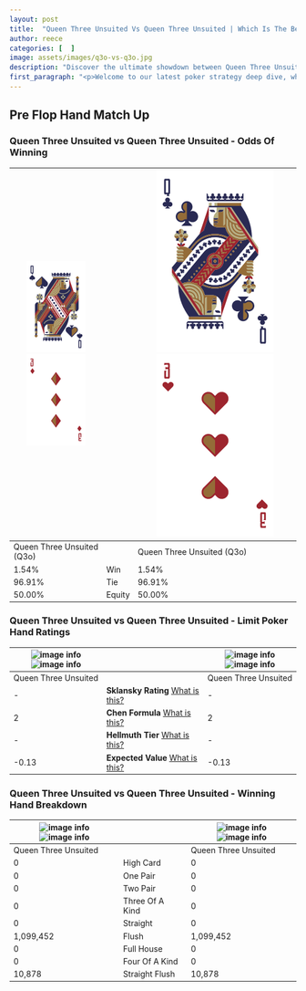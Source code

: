 ```yaml
---
layout: post
title:  "Queen Three Unsuited Vs Queen Three Unsuited | Which Is The Better Hand In Poker? A Complete Guide"
author: reece
categories: [  ]
image: assets/images/q3o-vs-q3o.jpg
description: "Discover the ultimate showdown between Queen Three Unsuited and Queen Three Unsuited in poker! Uncover the odds, strategies, and scenarios where one hand triumphs over the other. Get ready to up your poker game with this thrilling analysis."
first_paragraph: "<p>Welcome to our latest poker strategy deep dive, where we're pitting two distinct hands against each other in a high-stakes showdown: Queen Three Unsuited vs Queen Three Unsuited.</p><p>In the dynamic world of poker, every decision counts, and knowing which hand holds the upper hand is key to your success at the table.</p><p>In this article, we'll dissect these two hands, explore the scenarios where one dominates the other, and equip you with the knowledge to make strategic choices that can tip the odds in your favor.</p><p>Get ready to unravel the intriguing dynamics of these poker hands and elevate your game to new heights.</p>"
---
```




[comment]: # (sp0)

## Pre Flop Hand Match Up

<div class="table hand-ratings" markdown="1"> 



### Queen Three Unsuited vs Queen Three Unsuited - Odds Of Winning


    
| ![image info](assets/images/hand1/Q.png) ![image info](assets/images/hand1/3o.png) |  | ![image info](assets/images/hand2/Q.png) ![image info](assets/images/hand2/3o.png) |
| -------- | -------- | -------- |
| Queen Three Unsuited (Q3o) |  | Queen Three Unsuited (Q3o) |
| 1.54% | Win | 1.54% |
| 96.91% | Tie | 96.91% |
| 50.00% | Equity | 50.00% |




[comment]: # (sp1)



### Queen Three Unsuited vs Queen Three Unsuited - Limit Poker Hand Ratings


    
| ![image info](https://www.riverpairs.com/assets/images/hand1/Q.png) ![image info](https://www.riverpairs.com/assets/images/hand1/3o.png) |  | ![image info](https://www.riverpairs.com/assets/images/hand2/Q.png) ![image info](https://www.riverpairs.com/assets/images/hand2/3o.png) |
| -------- | -------- | -------- |
| Queen Three Unsuited |  | Queen Three Unsuited |
| - | **Sklansky Rating** [What is this?](/sklansky-rating-explained) | - |
| 2 | **Chen Formula** [What is this?](/chen-formula-explained) | 2 |
| - | **Hellmuth Tier** [What is this?](/Hellmuth-tier-explained) | - |
| -0.13 | **Expected Value** [What is this?](/expected-value-explained) | -0.13 |




[comment]: # (sp2)



### Queen Three Unsuited vs Queen Three Unsuited - Winning Hand Breakdown


    
| ![image info](https://www.riverpairs.com/assets/images/hand1/Q.png) ![image info](https://www.riverpairs.com/assets/images/hand1/3o.png) |  | ![image info](https://www.riverpairs.com/assets/images/hand2/Q.png) ![image info](https://www.riverpairs.com/assets/images/hand2/3o.png) |
| -------- | -------- | -------- |
| Queen Three Unsuited |  | Queen Three Unsuited |
| 0 | High Card | 0 |
| 0 | One Pair | 0 |
| 0 | Two Pair | 0 |
| 0 | Three Of A Kind | 0 |
| 0 | Straight | 0 |
| 1,099,452 | Flush | 1,099,452 |
| 0 | Full House | 0 |
| 0 | Four Of A Kind | 0 |
| 10,878 | Straight Flush | 10,878 |




[comment]: # (sp3)



</div>

[comment]: # (sp4)



[comment]: # (sp5)

